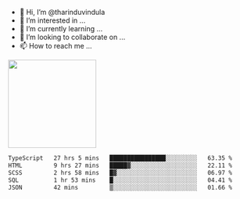 - 👋 Hi, I’m @tharinduvindula
- 👀 I’m interested in ...
- 🌱 I’m currently learning ...
- 💞️ I’m looking to collaborate on ...
- 📫 How to reach me ...

<!---
tharinduvindula/tharinduvindula is a ✨ special ✨ repository because its `README.md` (this file) appears on your GitHub profile.
You can click the Preview link to take a look at your changes.
--->

<img height="180em" src="https://github-readme-stats.vercel.app/api?username=tharinduvindula&show_icons=true&hide_border=false&&count_private=true&include_all_commits=true" />


<!--START_SECTION:waka-->

```txt
TypeScript   27 hrs 5 mins   ████████████████░░░░░░░░░   63.35 %
HTML         9 hrs 27 mins   █████▓░░░░░░░░░░░░░░░░░░░   22.11 %
SCSS         2 hrs 58 mins   █▓░░░░░░░░░░░░░░░░░░░░░░░   06.97 %
SQL          1 hr 53 mins    █░░░░░░░░░░░░░░░░░░░░░░░░   04.41 %
JSON         42 mins         ▒░░░░░░░░░░░░░░░░░░░░░░░░   01.66 %
```

<!--END_SECTION:waka-->

